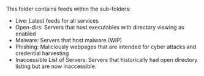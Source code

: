 This folder contains feeds within the sub-folders:
- Live: Latest feeds for all services
- Open-dirs:  Servers that host executables with directory viewing as enabled
- Malware: Servers that host malware (WIP)
- Phishing: Maliciously webpages that are intended for cyber attacks and credential harvesting
- Inaccessible List of Servers: Servers that historically had open directory listing but are now inaccessible.

